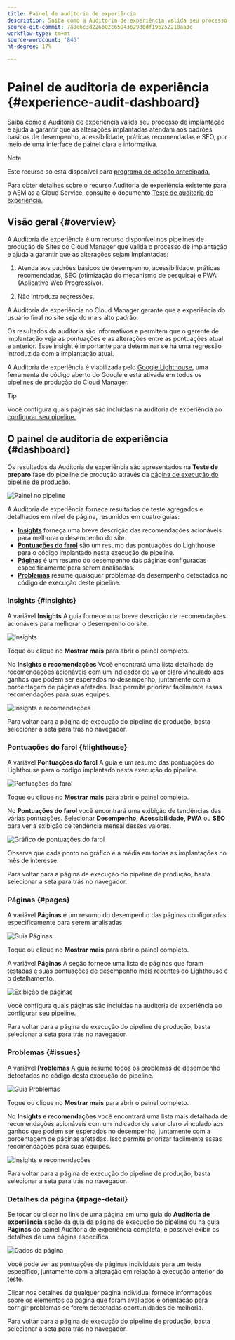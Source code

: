 ```yaml
---
title: Painel de auditoria de experiência
description: Saiba como a Auditoria de experiência valida seu processo de implantação e ajuda a garantir que as alterações implantadas atendam aos padrões básicos de desempenho, acessibilidade, práticas recomendadas e SEO, por meio de uma interface de painel clara e informativa.
source-git-commit: 7a8e6c3d226b02c65943629d0df196252218aa3c
workflow-type: tm+mt
source-wordcount: '846'
ht-degree: 17%

---
```



# Painel de auditoria de experiência {#experience-audit-dashboard}


Saiba como a Auditoria de experiência valida seu processo de implantação e ajuda a garantir que as alterações implantadas atendam aos padrões básicos de desempenho, acessibilidade, práticas recomendadas e SEO, por meio de uma interface de painel clara e informativa.

>[!NOTE]
>
>Este recurso só está disponível para [programa de adoção antecipada.](/help/implementing/cloud-manager/release-notes/current.md#early-adoption)
>
>Para obter detalhes sobre o recurso Auditoria de experiência existente para o AEM as a Cloud Service, consulte o documento [Teste de auditoria de experiência.](/help/implementing/cloud-manager/experience-audit-testing.md)

## Visão geral {#overview}

A Auditoria de experiência é um recurso disponível nos pipelines de produção de Sites do Cloud Manager que valida o processo de implantação e ajuda a garantir que as alterações sejam implantadas:

1. Atenda aos padrões básicos de desempenho, acessibilidade, práticas recomendadas, SEO (otimização do mecanismo de pesquisa) e PWA (Aplicativo Web Progressivo).

1. Não introduza regressões.

A Auditoria de experiência no Cloud Manager garante que a experiência do usuário final no site seja do mais alto padrão.

Os resultados da auditoria são informativos e permitem que o gerente de implantação veja as pontuações e as alterações entre as pontuações atual e anterior. Esse insight é importante para determinar se há uma regressão introduzida com a implantação atual.

A Auditoria de experiência é viabilizada pelo [Google Lighthouse,](https://developer.chrome.com/docs/lighthouse/overview/) uma ferramenta de código aberto do Google e está ativada em todos os pipelines de produção do Cloud Manager.

>[!TIP]
>
>Você configura quais páginas são incluídas na auditoria de experiência ao [configurar seu pipeline.](/help/implementing/cloud-manager/configuring-pipelines/configuring-production-pipelines.md#full-stack-code)

## O painel de auditoria de experiência {#dashboard}

Os resultados da Auditoria de experiência são apresentados na **Teste de preparo** fase do pipeline de produção através da [página de execução do pipeline de produção.](/help/implementing/cloud-manager/deploy-code.md)

![Painel no pipeline](assets/dashboard.png)

A Auditoria de experiência fornece resultados de teste agregados e detalhados em nível de página, resumidos em quatro guias:

* **[Insights](#insights)** forneça uma breve descrição das recomendações acionáveis para melhorar o desempenho do site.
* **[Pontuações do farol](#lighthouse)** são um resumo das pontuações do Lighthouse para o código implantado nesta execução de pipeline.
* **[Páginas](#pages)** é um resumo do desempenho das páginas configuradas especificamente para serem analisadas.
* **[Problemas](#issues)** resume quaisquer problemas de desempenho detectados no código de execução deste pipeline.

### Insights {#insights}

A variável **Insights** A guia fornece uma breve descrição de recomendações acionáveis para melhorar o desempenho do site.

![Insights](assets/insights.png)

Toque ou clique no **Mostrar mais** para abrir o painel completo.

No **Insights e recomendações** Você encontrará uma lista detalhada de recomendações acionáveis com um indicador de valor claro vinculado aos ganhos que podem ser esperados no desempenho, juntamente com a porcentagem de páginas afetadas. Isso permite priorizar facilmente essas recomendações para suas equipes.

![Insights e recomendações](assets/insights-recommendations.png)

Para voltar para a página de execução do pipeline de produção, basta selecionar a seta para trás no navegador.

### Pontuações do farol {#lighthouse}

A variável **Pontuações do farol** A guia é um resumo das pontuações do Lighthouse para o código implantado nesta execução do pipeline.

![Pontuações do farol](assets/lighthouse.png)

Toque ou clique no **Mostrar mais** para abrir o painel completo.

No **Pontuações do farol** você encontrará uma exibição de tendências das várias pontuações. Selecionar **Desempenho**, **Acessibilidade**, **PWA** ou **SEO** para ver a exibição de tendência mensal desses valores.

![Gráfico de pontuações do farol](assets/lighthouse-scores.png)

Observe que cada ponto no gráfico é a média em todas as implantações no mês de interesse.

Para voltar para a página de execução do pipeline de produção, basta selecionar a seta para trás no navegador.

### Páginas {#pages}

A variável **Páginas** é um resumo do desempenho das páginas configuradas especificamente para serem analisadas.

![Guia Páginas](assets/pages.png)

Toque ou clique no **Mostrar mais** para abrir o painel completo.

A variável **Páginas** A seção fornece uma lista de páginas que foram testadas e suas pontuações de desempenho mais recentes do Lighthouse e o detalhamento.

![Exibição de páginas](assets/pages-view.png)

Você configura quais páginas são incluídas na auditoria de experiência ao [configurar seu pipeline.](/help/implementing/cloud-manager/configuring-pipelines/configuring-production-pipelines.md#full-stack-code)

Para voltar para a página de execução do pipeline de produção, basta selecionar a seta para trás no navegador.

### Problemas {#issues}

A variável **Problemas** A guia resume todos os problemas de desempenho detectados no código desta execução de pipeline.

![Guia Problemas](assets/issues.png)

Toque ou clique no **Mostrar mais** para abrir o painel completo.

No **Insights e recomendações** você encontrará uma lista mais detalhada de recomendações acionáveis com um indicador de valor claro vinculado aos ganhos que podem ser esperados no desempenho, juntamente com a porcentagem de páginas afetadas. Isso permite priorizar facilmente essas recomendações para suas equipes.

![Insights e recomendações](assets/insights-recommendations.png)

Para voltar para a página de execução do pipeline de produção, basta selecionar a seta para trás no navegador.

### Detalhes da página {#page-detail}

Se tocar ou clicar no link de uma página em uma guia do **Auditoria de experiência** seção da guia da página de execução do pipeline ou na guia **Páginas** do painel Auditoria de experiência completa, é possível exibir os detalhes de uma página específica.

![Dados da página ](assets/page-data.png)

Você pode ver as pontuações de páginas individuais para um teste específico, juntamente com a alteração em relação à execução anterior do teste.

Clicar nos detalhes de qualquer página individual fornece informações sobre os elementos da página que foram avaliados e orientação para corrigir problemas se forem detectadas oportunidades de melhoria.

Para voltar para a página de execução do pipeline de produção, basta selecionar a seta para trás no navegador.
